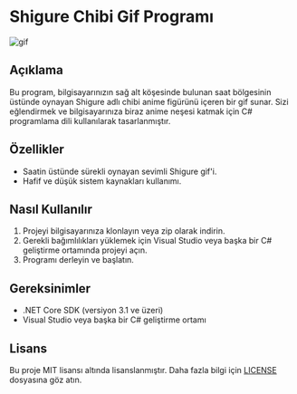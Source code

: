 # Shigure Chibi  Gif Programı
![gif](https://live.staticflickr.com/65535/53433242251_1a671d78db_o.gif)


## Açıklama

Bu program, bilgisayarınızın sağ alt köşesinde bulunan saat bölgesinin üstünde oynayan Shigure adlı chibi anime figürünü içeren bir gif sunar. Sizi eğlendirmek ve bilgisayarınıza biraz anime neşesi katmak için C# programlama dili kullanılarak tasarlanmıştır.

## Özellikler

- Saatin üstünde sürekli oynayan sevimli Shigure gif'i.
- Hafif ve düşük sistem kaynakları kullanımı.


## Nasıl Kullanılır

1. Projeyi bilgisayarınıza klonlayın veya zip olarak indirin.
2. Gerekli bağımlılıkları yüklemek için Visual Studio veya başka bir C# geliştirme ortamında projeyi açın.
3. Programı derleyin ve başlatın.

## Gereksinimler

- .NET Core SDK (versiyon 3.1 ve üzeri)
- Visual Studio veya başka bir C# geliştirme ortamı


## Lisans

Bu proje MIT lisansı altında lisanslanmıştır. Daha fazla bilgi için [LICENSE](LICENSE) dosyasına göz atın.
